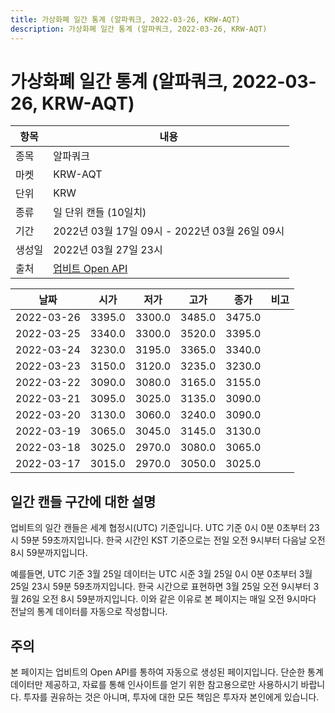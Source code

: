 ```yaml
---
title: 가상화폐 일간 통계 (알파쿼크, 2022-03-26, KRW-AQT)
description: 가상화폐 일간 통계 (알파쿼크, 2022-03-26, KRW-AQT)
---
```


가상화폐 일간 통계 (알파쿼크, 2022-03-26, KRW-AQT)
===

|항목|내용|
|--|--|
|종목|알파쿼크|
|마켓|KRW-AQT|
|단위|KRW|
|종류|일 단위 캔들 (10일치)|
|기간|2022년 03월 17일 09시 - 2022년 03월 26일 09시|
|생성일|2022년 03월 27일 23시|
|출처|[업비트 Open API](https://docs.upbit.com)|


|날짜|시가|저가|고가|종가|비고|
|--|--|--|--|--|--|
|2022-03-26|3395.0|3300.0|3485.0|3475.0|    |
|2022-03-25|3340.0|3300.0|3520.0|3395.0|    |
|2022-03-24|3230.0|3195.0|3365.0|3340.0|    |
|2022-03-23|3150.0|3120.0|3235.0|3230.0|    |
|2022-03-22|3090.0|3080.0|3165.0|3155.0|    |
|2022-03-21|3095.0|3025.0|3135.0|3090.0|    |
|2022-03-20|3130.0|3060.0|3240.0|3090.0|    |
|2022-03-19|3065.0|3045.0|3145.0|3130.0|    |
|2022-03-18|3025.0|2970.0|3080.0|3065.0|    |
|2022-03-17|3015.0|2970.0|3050.0|3025.0|    |


일간 캔들 구간에 대한 설명
---


업비트의 일간 캔들은 세계 협정시(UTC) 기준입니다. 
UTC 기준 0시 0분 0초부터 23시 59분 59초까지입니다. 
한국 시간인 KST 기준으로는 전일 오전 9시부터 다음날 오전 8시 59분까지입니다. 


예를들면, UTC 기준 3월 25일 데이터는 UTC 시준 3월 25일 0시 0분 0초부터 3월 25일 23시 59분 59초까지입니다. 
한국 시간으로 표현하면 3월 25일 오전 9시부터 3월 26일 오전 8시 59분까지입니다. 
이와 같은 이유로 본 페이지는 매일 오전 9시마다 전날의 통계 데이터를 자동으로 작성합니다. 


주의
---


본 페이지는 업비트의 Open API를 통하여 자동으로 생성된 페이지입니다. 
단순한 통계 데이터만 제공하고, 자료를 통해 인사이트를 얻기 위한 참고용으로만 사용하시기 바랍니다. 
투자를 권유하는 것은 아니며, 투자에 대한 모든 책임은 투자자 본인에게 있습니다. 
